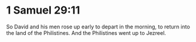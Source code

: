 # 1 Samuel 29:11

So David and his men rose up early to depart in the morning, to return into the land of the Philistines. And the Philistines went up to Jezreel.
